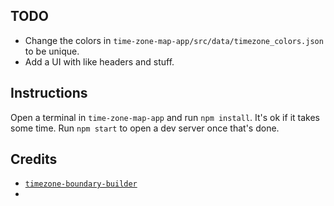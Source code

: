 ## TODO
- Change the colors in `time-zone-map-app/src/data/timezone_colors.json` to be unique.
- Add a UI with like headers and stuff.

## Instructions
Open a terminal in `time-zone-map-app` and run `npm install`. It's ok if it takes some time. Run `npm start` to open a dev server once that's done.

## Credits
- [`timezone-boundary-builder`](https://github.com/evansiroky/timezone-boundary-builder)
- 